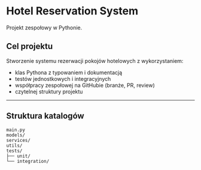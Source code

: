 # Hotel Reservation System

Projekt zespołowy w Pythonie.

##  Cel projektu

Stworzenie systemu rezerwacji pokojów hotelowych z wykorzystaniem:
- klas Pythona z typowaniem i dokumentacją
- testów jednostkowych i integracyjnych
- współpracy zespołowej na GitHubie (branże, PR, review)
- czytelnej struktury projektu

---

##  Struktura katalogów

```plaintext
main.py
models/
services/
utils/
tests/
├── unit/
└── integration/
